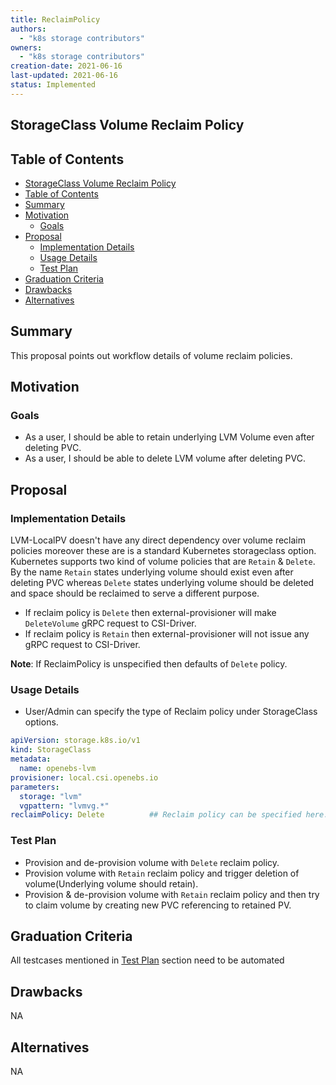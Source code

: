 ```yaml
---
title: ReclaimPolicy
authors:
  - "k8s storage contributors"
owners:
  - "k8s storage contributors"
creation-date: 2021-06-16
last-updated: 2021-06-16
status: Implemented
---
```


## StorageClass Volume Reclaim Policy

## Table of Contents
- [StorageClass Volume Reclaim Policy](#storageclass-volume-reclaim-policy)
- [Table of Contents](#table-of-contents)
- [Summary](#summary)
- [Motivation](#motivation)
  - [Goals](#goals)
- [Proposal](#proposal)
  - [Implementation Details](#implementation-details)
  - [Usage Details](#usage-details)
  - [Test Plan](#test-plan)
- [Graduation Criteria](#graduation-criteria)
- [Drawbacks](#drawbacks)
- [Alternatives](#alternatives)

## Summary

This proposal points out workflow details of volume reclaim policies.

## Motivation

### Goals

- As a user, I should be able to retain underlying LVM Volume even after deleting PVC.
- As a user, I should be able to delete LVM volume after deleting PVC.

## Proposal

### Implementation Details

LVM-LocalPV doesn't have any direct dependency over volume reclaim policies moreover
these are is a standard Kubernetes storageclass option. Kubernetes supports two kind
of volume policies that are `Retain` & `Delete`. By the name `Retain` states underlying
volume should exist even after deleting PVC whereas `Delete` states underlying volume
should be deleted and space should be reclaimed to serve a different purpose.

- If reclaim policy is `Delete` then external-provisioner will make `DeleteVolume` gRPC
  request to CSI-Driver.
- If reclaim policy is `Retain` then external-provisioner will not issue any gRPC request to CSI-Driver.

**Note**: If ReclaimPolicy is unspecified then defaults of `Delete` policy.

### Usage Details

- User/Admin can specify the type of Reclaim policy under StorageClass options.

```yaml
apiVersion: storage.k8s.io/v1
kind: StorageClass
metadata:
  name: openebs-lvm
provisioner: local.csi.openebs.io
parameters:
  storage: "lvm"
  vgpattern: "lvmvg.*"
reclaimPolicy: Delete          ## Reclaim policy can be specified here. It also accepts Retain
```

### Test Plan

- Provision and de-provision volume with `Delete` reclaim policy.
- Provision volume with `Retain` reclaim policy and trigger deletion of volume(Underlying volume should retain).
- Provision & de-provision volume with `Retain` reclaim policy and then try to claim volume by creating new PVC referencing to retained PV.

## Graduation Criteria

All testcases mentioned in [Test Plan](#test-plan) section need to be automated

## Drawbacks
NA

## Alternatives
NA
 
